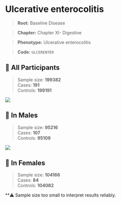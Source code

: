 # Ulcerative enterocolitis

> **Root:** Baseline Disease  

> **Chapter:** Chapter XI- Digestive  

> **Phenotype:** Ulcerative enterocolitis  

> **Code:** `ULCERENTER`

## 🧪 All Participants  
> Sample size: **199382**  
> Cases: **191**  
> Controls: **199191**
<img src="/Disease/Figures/ALL/Incidence/ULCERENTER.png"/>
<CsvTable src="/public/Disease/Data/ALL/Incidence/COX_ULCERENTER.csv" label="🔍 View full results" />

## 👨 In Males  
> Sample size: **95216**  
> Cases: **107**  
> Controls: **95109**
<img src="/Disease/Figures/Male/Incidence/ULCERENTER.png"/>
<CsvTable src="/public/Disease/Data/Male/Incidence/COX_ULCERENTER.csv" label="🔍 View full results" />

## 👩 In Females  
> Sample size: **104166**  
> Cases: **84**  
> Controls: **104082**

**⚠️ Sample size too small to interpret results reliably.

